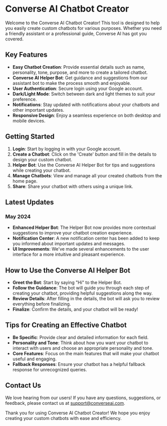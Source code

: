 # Converse AI Chatbot Creator

Welcome to the Converse AI Chatbot Creator! This tool is designed to help you easily create custom chatbots for various purposes. Whether you need a friendly assistant or a professional guide, Converse AI has got you covered.

## Key Features

- **Easy Chatbot Creation**: Provide essential details such as name, personality, tone, purpose, and more to create a tailored chatbot.
- **Converse AI Helper Bot**: Get guidance and suggestions from our assistant bot to make the process smooth and enjoyable.
- **User Authentication**: Secure login using your Google account.
- **Dark/Light Mode**: Switch between dark and light themes to suit your preference.
- **Notifications**: Stay updated with notifications about your chatbots and other important updates.
- **Responsive Design**: Enjoy a seamless experience on both desktop and mobile devices.

## Getting Started

1. **Login**: Start by logging in with your Google account.
2. **Create a Chatbot**: Click on the 'Create' button and fill in the details to design your custom chatbot.
3. **Helper Bot**: Use the Converse AI Helper Bot for tips and suggestions while creating your chatbot.
4. **Manage Chatbots**: View and manage all your created chatbots from the home page.
5. **Share**: Share your chatbot with others using a unique link.

## Latest Updates

### May 2024

- **Enhanced Helper Bot**: The Helper Bot now provides more contextual suggestions to improve your chatbot creation experience.
- **Notification Center**: A new notification center has been added to keep you informed about important updates and messages.
- **UI Improvements**: We've made several enhancements to the user interface for a more intuitive and pleasant experience.


## How to Use the Converse AI Helper Bot

- **Greet the Bot**: Start by saying "Hi" to the Helper Bot.
- **Follow the Guidance**: The bot will guide you through each step of creating your chatbot, providing helpful suggestions along the way.
- **Review Details**: After filling in the details, the bot will ask you to review everything before finalizing.
- **Finalize**: Confirm the details, and your chatbot will be ready!

## Tips for Creating an Effective Chatbot

- **Be Specific**: Provide clear and detailed information for each field.
- **Personality and Tone**: Think about how you want your chatbot to interact with users and choose an appropriate personality and tone.
- **Core Features**: Focus on the main features that will make your chatbot useful and engaging.
- **Fallback Responses**: Ensure your chatbot has a helpful fallback response for unrecognized queries.

## Contact Us

We love hearing from our users! If you have any questions, suggestions, or feedback, please contact us at [support@converseai.com](mailto:dhairyadarji025@gmail.com).

Thank you for using Converse AI Chatbot Creator! We hope you enjoy creating your custom chatbots with ease and efficiency.
